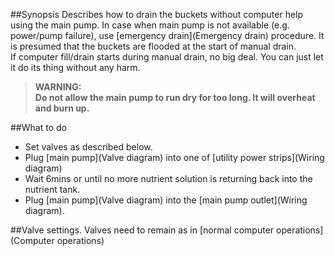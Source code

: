 ##Synopsis
Describes how to drain the buckets without computer help using the main pump. In case when main pump is not available (e.g. power/pump failure), use [emergency drain](Emergency drain) procedure.
It is presumed that the buckets are flooded at the start of manual drain.  
If computer fill/drain starts during manual drain, no big deal. You can just let it do its thing without any harm.
>**WARNING:  
Do not allow the main pump to run dry for too long. It will overheat and burn up.**

##What to do
* Set valves as described below.
* Plug [main pump](Valve diagram) into one of [utility power strips](Wiring diagram)
* Wait 6mins or until no more nutrient solution is returning back into the nutrient tank.
* Plug [main pump](Valve diagram) into the [main pump outlet](Wiring diagram).


##Valve settings.
Valves need to remain as in [normal computer operations](Computer operations)

